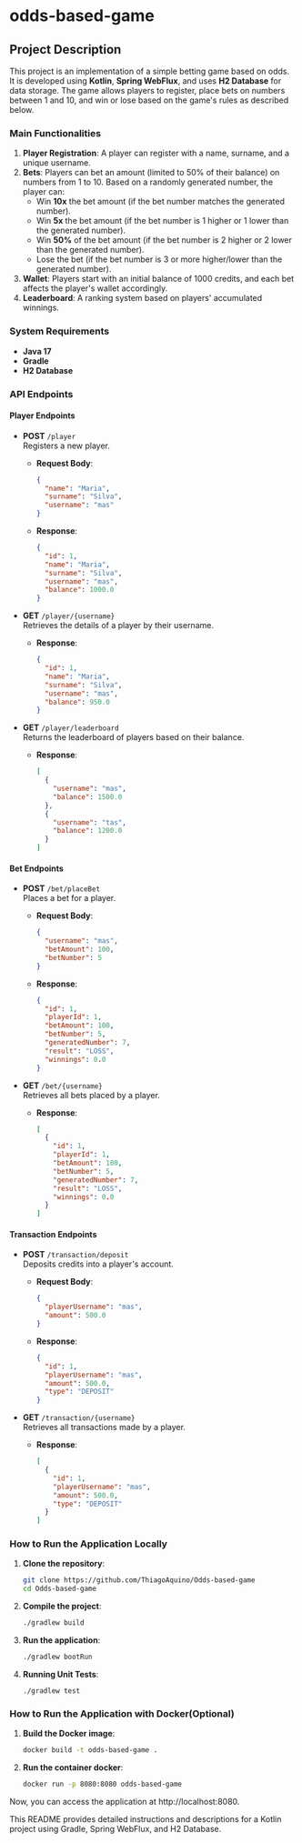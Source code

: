 # odds-based-game

## Project Description
This project is an implementation of a simple betting game based on odds. It is developed using **Kotlin**, **Spring WebFlux**, and uses **H2 Database** for data storage. The game allows players to register, place bets on numbers between 1 and 10, and win or lose based on the game's rules as described below.

### Main Functionalities
1. **Player Registration**: A player can register with a name, surname, and a unique username.
2. **Bets**: Players can bet an amount (limited to 50% of their balance) on numbers from 1 to 10. Based on a randomly generated number, the player can:
   - Win **10x** the bet amount (if the bet number matches the generated number).
   - Win **5x** the bet amount (if the bet number is 1 higher or 1 lower than the generated number).
   - Win **50%** of the bet amount (if the bet number is 2 higher or 2 lower than the generated number).
   - Lose the bet (if the bet number is 3 or more higher/lower than the generated number).
3. **Wallet**: Players start with an initial balance of 1000 credits, and each bet affects the player's wallet accordingly.
4. **Leaderboard**: A ranking system based on players' accumulated winnings.

### System Requirements
- **Java 17**
- **Gradle**
- **H2 Database**


### API Endpoints

#### Player Endpoints
- **POST** `/player`  
  Registers a new player.
   - **Request Body**:
     ```json
     {
       "name": "Maria",
       "surname": "Silva",
       "username": "mas"
     }
     ```
   - **Response**:
     ```json
     {
       "id": 1,
       "name": "Maria",
       "surname": "Silva",
       "username": "mas",
       "balance": 1000.0
     }
     ```

- **GET** `/player/{username}`  
  Retrieves the details of a player by their username.
   - **Response**:
     ```json
     {
       "id": 1,
       "name": "Maria",
       "surname": "Silva",
       "username": "mas",
       "balance": 950.0
     }
     ```

- **GET** `/player/leaderboard`  
  Returns the leaderboard of players based on their balance.
   - **Response**:
     ```json
     [
       {
         "username": "mas",
         "balance": 1500.0
       },
       {
         "username": "tas",
         "balance": 1200.0
       }
     ]
     ```

#### Bet Endpoints
- **POST** `/bet/placeBet`  
  Places a bet for a player.
   - **Request Body**:
     ```json
     {
       "username": "mas",
       "betAmount": 100,
       "betNumber": 5
     }
     ```
   - **Response**:
     ```json
     {
       "id": 1,
       "playerId": 1,
       "betAmount": 100,
       "betNumber": 5,
       "generatedNumber": 7,
       "result": "LOSS",
       "winnings": 0.0
     }
     ```

- **GET** `/bet/{username}`  
  Retrieves all bets placed by a player.
   - **Response**:
     ```json
     [
       {
         "id": 1,
         "playerId": 1,
         "betAmount": 100,
         "betNumber": 5,
         "generatedNumber": 7,
         "result": "LOSS",
         "winnings": 0.0
       }
     ]
     ```

#### Transaction Endpoints
- **POST** `/transaction/deposit`  
  Deposits credits into a player's account.
   - **Request Body**:
     ```json
     {
       "playerUsername": "mas",
       "amount": 500.0
     }
     ```
   - **Response**:
     ```json
     {
       "id": 1,
       "playerUsername": "mas",
       "amount": 500.0,
       "type": "DEPOSIT"
     }
     ```

- **GET** `/transaction/{username}`  
  Retrieves all transactions made by a player.
   - **Response**:
     ```json
     [
       {
         "id": 1,
         "playerUsername": "mas",
         "amount": 500.0,
         "type": "DEPOSIT"
       }
     ]
     ```

### How to Run the Application Locally

1. **Clone the repository**:
   ```bash
   git clone https://github.com/ThiagoAquino/Odds-based-game
   cd Odds-based-game

2. **Compile the project**:
    ```bash
   ./gradlew build

3. **Run the application**:
    ```bash
   ./gradlew bootRun

4. **Running Unit Tests**:
    ```
   ./gradlew test

### How to Run the Application with Docker(Optional)

1. **Build the Docker image**:
   ```bash
   docker build -t odds-based-game .

2. **Run the container docker**:
    ```bash
   docker run -p 8080:8080 odds-based-game


Now, you can access the application at http://localhost:8080.

This README provides detailed instructions and descriptions for a Kotlin project using Gradle, Spring WebFlux, and H2 Database.

